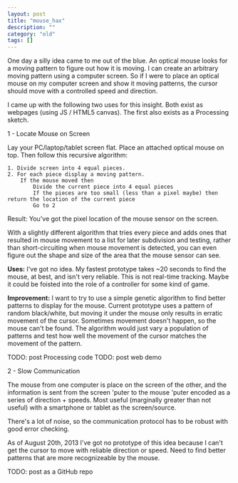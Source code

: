 ```yaml
---
layout: post
title: "mouse_hax"
description: ""
category: "old"
tags: []
---
```


One day a silly idea came to me out of the blue. An optical mouse looks for a moving pattern to figure out how it is moving. I can create an arbitrary moving pattern using a computer screen. So if I were to place an optical mouse on my computer screen and show it moving patterns, the cursor should move with a controlled speed and direction.

I came up with the following two uses for this insight. Both exist as webpages (using JS / HTML5 canvas). The first also exists as a Processing sketch.

1 - Locate Mouse on Screen

Lay your PC/laptop/tablet screen flat. Place an attached optical mouse on top. Then follow this recursive algorithm:

	1. Divide screen into 4 equal pieces.
	2. For each piece display a moving pattern.
		If the mouse moved then
			Divide the current piece into 4 equal pieces
			If the pieces are too small (less than a pixel maybe) then return the location of the current piece
			Go to 2
			
Result: You've got the pixel location of the mouse sensor on the screen.

With a slightly different algorithm that tries every piece and adds ones that resulted in mouse movement to a list for later subdivision and testing, rather than short-circuiting when mouse movement is detected, you can even figure out the shape and size of the area that the mouse sensor can see.

__Uses:__ I've got no idea. My fastest prototype takes ~20 seconds to find the mouse, at best, and isn't very reliable. This is not real-time tracking. Maybe it could be foisted into the role of a controller for some kind of game.

__Improvement:__ I want to try to use a simple genetic algorithm to find better patterns to display for the mouse. Current prototype uses a pattern of random black/white, but moving it under the mouse only results in erratic movement of the cursor. Sometimes movement doesn't happen, so the mouse can't be found. The algorithm would just vary a population of patterns and test how well the movement of the cursor matches the movement of the pattern.

TODO: post Processing code
TODO: post web demo

2 - Slow Communication

The mouse from one computer is place on the screen of the other, and the information is sent from the screen 'puter to the mouse 'puter encoded as a series of direction + speeds. Most useful (marginally greater than not useful) with a smartphone or tablet as the screen/source.

There's a lot of noise, so the communication protocol has to be robust with good error checking.

As of August 20th, 2013 I've got no prototype of this idea because I can't get the cursor to move with reliable direction or speed. Need to find better patterns that are more recognizeable by the mouse.

TODO: post as a GitHub repo
